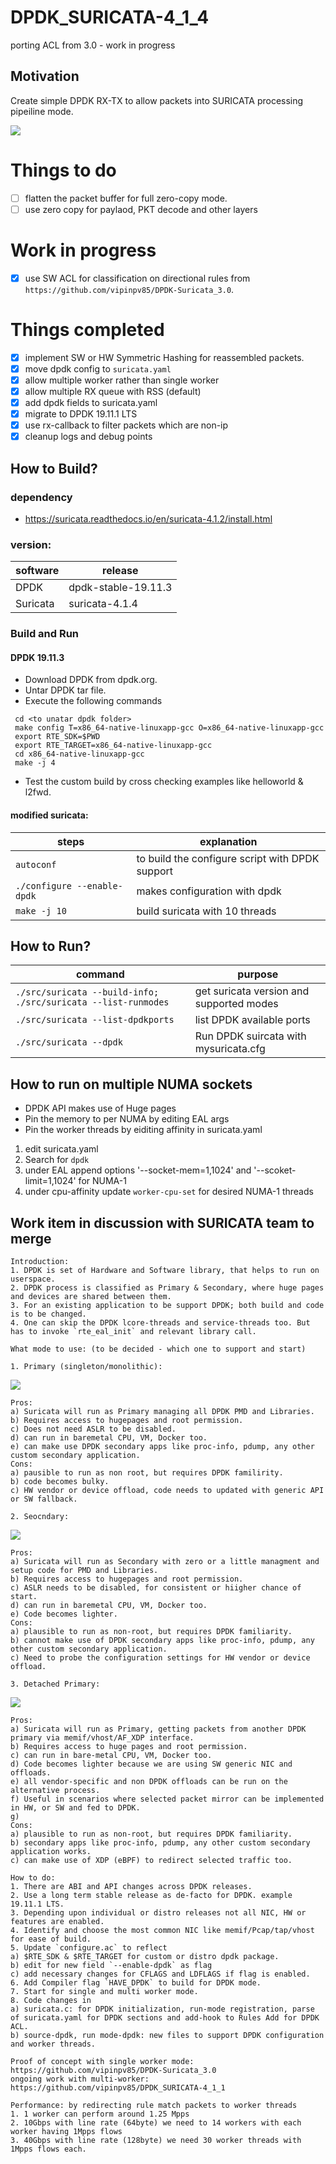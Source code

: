 # DPDK_SURICATA-4_1_4

porting ACL from 3.0 - work in progress

## Motivation

Create simple DPDK RX-TX to allow packets into SURICATA processing pipeiline mode. 

<img src="images/arch.png" width=auto>

# Things to do
 - [ ] flatten the packet buffer for full zero-copy mode.
 - [ ] use zero copy for paylaod, PKT decode and other layers
 
# Work in progress
  - [x] use SW ACL for classification on directional rules from `https://github.com/vipinpv85/DPDK-Suricata_3.0`.

# Things completed
 - [x] implement SW or HW Symmetric Hashing for reassembled packets.
 - [x] move dpdk config to `suricata.yaml`
 - [x] allow multiple worker rather than single worker
 - [x] allow multiple RX queue with RSS (default)
 - [x] add dpdk fields to suricata.yaml
 - [x] migrate to DPDK 19.11.1 LTS
 - [x] use rx-callback to filter packets which are non-ip
 - [x] cleanup logs and debug points

## How to Build?

### dependency 
 - https://suricata.readthedocs.io/en/suricata-4.1.2/install.html
 
### version: 
| software | release |
| -- | -- |
| DPDK | dpdk-stable-19.11.3 |
| Suricata | suricata-4.1.4 |

### Build and Run

#### DPDK 19.11.3
- Download DPDK from dpdk.org.
- Untar DPDK tar file.
- Execute the following commands
```
 cd <to unatar dpdk folder>
 make config T=x86_64-native-linuxapp-gcc O=x86_64-native-linuxapp-gcc
 export RTE_SDK=$PWD
 export RTE_TARGET=x86_64-native-linuxapp-gcc
 cd x86_64-native-linuxapp-gcc
 make -j 4
```
- Test the custom build by cross checking examples like helloworld & l2fwd.

#### modified suricata:

| steps | explanation |
| -----|-----|
| `autoconf` | to build the configure script with DPDK support |
| `./configure --enable-dpdk` | makes configuration with dpdk |
| `make -j 10` | build suricata with 10 threads |

## How to Run?

| command | purpose |
| -----|-----|
| `./src/suricata --build-info; ./src/suricata --list-runmodes` | get suricata version and supported modes |
| `./src/suricata --list-dpdkports` | list DPDK available ports |
| `./src/suricata --dpdk` | Run DPDK suircata with mysuricata.cfg |

## How to run on multiple NUMA sockets

 - DPDK API makes use of Huge pages
 - Pin the memory to per NUMA by editing EAL args
 - Pin the worker threads by eiditing affinity in suricata.yaml

1. edit suricata.yaml 
2. Search for `dpdk`
3. under EAL append options '--socket-mem=1,1024' and '--scoket-limit=1,1024' for NUMA-1
4. under cpu-affinity update `worker-cpu-set` for desired NUMA-1 threads

## Work item in discussion with SURICATA team to merge
```
Introduction:
1. DPDK is set of Hardware and Software library, that helps to run on userspace.
2. DPDK process is classified as Primary & Secondary, where huge pages and devices are shared between them.
3. For an existing application to be support DPDK; both build and code is to be changed.
4. One can skip the DPDK lcore-threads and service-threads too. But has to invoke `rte_eal_init` and relevant library call.

What mode to use: (to be decided - which one to support and start)

1. Primary (singleton/monolithic):
```

<img src="images/monolithic.png" width=auto>

```
Pros:
a) Suricata will run as Primary managing all DPDK PMD and Libraries.
b) Requires access to hugepages and root permission.
c) Does not need ASLR to be disabled.
d) can run in baremetal CPU, VM, Docker too.
e) can make use DPDK secondary apps like proc-info, pdump, any other custom secondary application.
Cons:
a) pausible to run as non root, but requires DPDK familirity.
b) code becomes bulky.
c) HW vendor or device offload, code needs to updated with generic API or SW fallback.

2. Seocndary:
```

<img src="images/co-operative.png" width=auto>

```
Pros:
a) Suricata will run as Secondary with zero or a little managment and setup code for PMD and Libraries.
b) Requires access to hugepages and root permission.
c) ASLR needs to be disabled, for consistent or hiigher chance of start.
d) can run in baremetal CPU, VM, Docker too.
e) Code becomes lighter.
Cons:
a) plausible to run as non-root, but requires DPDK familiarity.
b) cannot make use of DPDK secondary apps like proc-info, pdump, any other custom secondary application.
c) Need to probe the configuration settings for HW vendor or device offload.

3. Detached Primary:
```

<img src="images/detached.png" width=auto>

```
Pros:
a) Suricata will run as Primary, getting packets from another DPDK primary via memif/vhost/AF_XDP interface.
b) Requires access to huge pages and root permission.
c) can run in bare-metal CPU, VM, Docker too.
d) Code becomes lighter because we are using SW generic NIC and offloads.
e) all vendor-specific and non DPDK offloads can be run on the alternative process.
f) Useful in scenarios where selected packet mirror can be implemented in HW, or SW and fed to DPDK.
g)
Cons:
a) plausible to run as non-root, but requires DPDK familiarity.
b) secondary apps like proc-info, pdump, any other custom secondary application works.
c) can make use of XDP (eBPF) to redirect selected traffic too.

How to do:
1. There are ABI and API changes across DPDK releases.
2. Use a long term stable release as de-facto for DPDK. example 19.11.1 LTS.
3. Depending upon individual or distro releases not all NIC, HW or features are enabled.
4. Identify and choose the most common NIC like memif/Pcap/tap/vhost for ease of build.
5. Update `configure.ac` to reflect
a) $RTE_SDK & $RTE_TARGET for custom or distro dpdk package.
b) edit for new field `--enable-dpdk` as flag
c) add necessary changes for CFLAGS and LDFLAGS if flag is enabled.
6. Add Compiler flag `HAVE_DPDK` to build for DPDK mode.
7. Start for single and multi worker mode.
8. Code changes in
a) suricata.c: for DPDK initialization, run-mode registration, parse of suricata.yaml for DPDK sections and add-hook to Rules Add for DPDK ACL.
b) source-dpdk, run mode-dpdk: new files to support DPDK configuration and worker threads.

Proof of concept with single worker mode: https://github.com/vipinpv85/DPDK-Suricata_3.0
ongoing work with multi-worker: https://github.com/vipinpv85/DPDK_SURICATA-4_1_1

Performance: by redirecting rule match packets to worker threads
1. 1 worker can perform around 1.25 Mpps
2. 10Gbps with line rate (64byte) we need to 14 workers with each worker having 1Mpps flows
3. 40Gbps with line rate (128byte) we need 30 worker threads with 1Mpps flows each.

```
